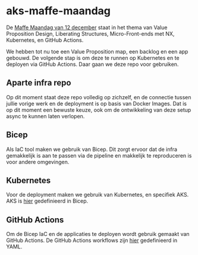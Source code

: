 # aks-maffe-maandag

De [Maffe Maandag van 12 december](https://github.com/VXCompany/maffe-maandag-12-2022) staat in het thema van Value Proposition Design, Liberating Structures, Micro-Front-ends met NX, Kubernetes, en GitHub Actions.

We hebben tot nu toe een Value Proposition map, een backlog en een app gebouwd. De volgende stap is om deze te runnen op Kubernetes en te deployen via GitHub Actions. Daar gaan we deze repo voor gebruiken.

## Aparte infra repo
Op dit moment staat deze repo volledig op zichzelf, en de connectie tussen jullie vorige werk en de deployment is op basis van Docker Images. Dat is op dit moment een bewuste keuze, ook om de ontwikkeling van deze setup async te kunnen laten verlopen.

## Bicep
Als IaC tool maken we gebruik van Bicep. Dit zorgt ervoor dat de infra gemakkelijk is aan te passen via de pipeline en makkelijk te reproduceren is voor andere omgevingen.

## Kubernetes
Voor de deployment maken we gebruik van Kubernetes, en specifiek AKS. AKS is [hier](https://github.com/aristosvo/aks-maffe-maandag/blob/main/modules/aks.bicep) gedefinieerd in Bicep.

## GitHub Actions
Om de Bicep IaC en de applicaties te deployen wordt gebruik gemaakt van GitHub Actions. De GitHub Actions workflows zijn [hier](https://github.com/aristosvo/aks-maffe-maandag/tree/main/.github/workflows) gedefinieerd in YAML.
